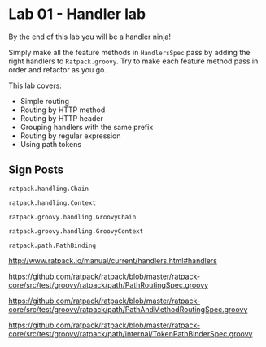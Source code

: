 # Lab 01 - Handler lab

By the end of this lab you will be a handler ninja!

Simply make all the feature methods in `HandlersSpec` pass by adding the right handlers to `Ratpack.groovy`.
Try to make each feature method pass in order and refactor as you go.

This lab covers:

* Simple routing
* Routing by HTTP method
* Routing by HTTP header
* Grouping handlers with the same prefix
* Routing by regular expression
* Using path tokens

## Sign Posts
`ratpack.handling.Chain`

`ratpack.handling.Context`

`ratpack.groovy.handling.GroovyChain`

`ratpack.groovy.handling.GroovyContext`

`ratpack.path.PathBinding`


http://www.ratpack.io/manual/current/handlers.html#handlers

https://github.com/ratpack/ratpack/blob/master/ratpack-core/src/test/groovy/ratpack/path/PathRoutingSpec.groovy

https://github.com/ratpack/ratpack/blob/master/ratpack-core/src/test/groovy/ratpack/path/PathAndMethodRoutingSpec.groovy

https://github.com/ratpack/ratpack/blob/master/ratpack-core/src/test/groovy/ratpack/path/internal/TokenPathBinderSpec.groovy